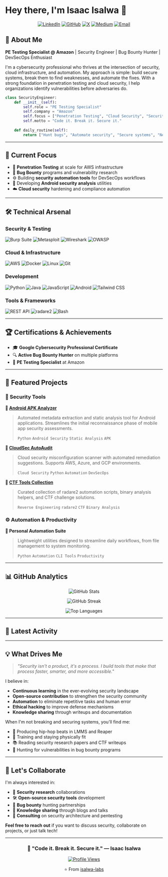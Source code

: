 # Hey there, I'm Isaac Isalwa 👋

<div align="center">
  
[![LinkedIn](https://img.shields.io/badge/LinkedIn-0077B5?style=for-the-badge&logo=linkedin&logoColor=white)](https://www.linkedin.com/in/isaac-isalwa/)
[![GitHub](https://img.shields.io/badge/GitHub-100000?style=for-the-badge&logo=github&logoColor=white)](https://github.com/isalwa-labs)
[![X](https://img.shields.io/badge/X-000000?style=for-the-badge&logo=x&logoColor=white)](https://x.com/Isalwaisaac?s=09)
[![Medium](https://img.shields.io/badge/Medium-12100E?style=for-the-badge&logo=medium&logoColor=white)](https://medium.com/@isalwaisaac)
[![Email](https://img.shields.io/badge/Gmail-D14836?style=for-the-badge&logo=gmail&logoColor=white)](mailto:isalwaisaac@gmail.com)

</div>

## 🚀 About Me

**PE Testing Specialist @ Amazon** | Security Engineer | Bug Bounty Hunter | DevSecOps Enthusiast

I'm a cybersecurity professional who thrives at the intersection of security, cloud infrastructure, and automation. My approach is simple: build secure systems, break them to find weaknesses, and automate the fixes. With a strong foundation in penetration testing and cloud security, I help organizations identify vulnerabilities before adversaries do.

```python
class SecurityEngineer:
    def __init__(self):
        self.role = "PE Testing Specialist"
        self.company = "Amazon"
        self.focus = ["Penetration Testing", "Cloud Security", "Security Automation"]
        self.motto = "Code it. Break it. Secure it."
    
    def daily_routine(self):
        return ["Hunt bugs", "Automate security", "Secure systems", "Never stop learning"]
```

---

## 🎯 Current Focus

- 🔐 **Penetration Testing** at scale for AWS infrastructure
- 🐛 **Bug Bounty** programs and vulnerability research
- ⚙️ Building **security automation tools** for DevSecOps workflows
- 📱 Developing **Android security analysis** utilities
- ☁️ **Cloud security** hardening and compliance automation

---

## 🛠️ Technical Arsenal

### Security & Testing
![Burp Suite](https://img.shields.io/badge/Burp_Suite-FF6633?style=flat-square&logo=burp-suite&logoColor=white)
![Metasploit](https://img.shields.io/badge/Metasploit-2596CD?style=flat-square&logo=metasploit&logoColor=white)
![Wireshark](https://img.shields.io/badge/Wireshark-1679A7?style=flat-square&logo=wireshark&logoColor=white)
![OWASP](https://img.shields.io/badge/OWASP-000000?style=flat-square&logo=owasp&logoColor=white)

### Cloud & Infrastructure
![AWS](https://img.shields.io/badge/AWS-232F3E?style=flat-square&logo=amazon-aws&logoColor=white)
![Docker](https://img.shields.io/badge/Docker-2496ED?style=flat-square&logo=docker&logoColor=white)
![Linux](https://img.shields.io/badge/Linux-FCC624?style=flat-square&logo=linux&logoColor=black)
![Git](https://img.shields.io/badge/Git-F05032?style=flat-square&logo=git&logoColor=white)

### Development
![Python](https://img.shields.io/badge/Python-3776AB?style=flat-square&logo=python&logoColor=white)
![Java](https://img.shields.io/badge/Java-007396?style=flat-square&logo=java&logoColor=white)
![JavaScript](https://img.shields.io/badge/JavaScript-F7DF1E?style=flat-square&logo=javascript&logoColor=black)
![Android](https://img.shields.io/badge/Android-3DDC84?style=flat-square&logo=android&logoColor=white)
![Tailwind CSS](https://img.shields.io/badge/Tailwind_CSS-38B2AC?style=flat-square&logo=tailwind-css&logoColor=white)

### Tools & Frameworks
![REST API](https://img.shields.io/badge/REST_API-009688?style=flat-square&logo=fastapi&logoColor=white)
![radare2](https://img.shields.io/badge/radare2-0A0A0A?style=flat-square)
![Bash](https://img.shields.io/badge/Bash-4EAA25?style=flat-square&logo=gnu-bash&logoColor=white)

---

## 🏆 Certifications & Achievements

- 🎓 **Google Cybersecurity Professional Certificate**
- 🔍 **Active Bug Bounty Hunter** on multiple platforms
- 🎯 **PE Testing Specialist** at Amazon

---

## 💼 Featured Projects

### 🔐 Security Tools

**🔹 [Android APK Analyzer](https://github.com/isalwa-labs)**
> Automated metadata extraction and static analysis tool for Android applications. Streamlines the initial reconnaissance phase of mobile app security assessments.
> 
> `Python` `Android Security` `Static Analysis` `APK`

**🔹 [CloudSec AutoAudit](https://github.com/isalwa-labs)**
> Cloud security misconfiguration scanner with automated remediation suggestions. Supports AWS, Azure, and GCP environments.
> 
> `Cloud Security` `Python` `Automation` `DevSecOps`

**🔹 [CTF Tools Collection](https://github.com/isalwa-labs)**
> Curated collection of radare2 automation scripts, binary analysis helpers, and CTF challenge solutions.
> 
> `Reverse Engineering` `radare2` `CTF` `Binary Analysis`

### ⚙️ Automation & Productivity

**🔹 Personal Automation Suite**
> Lightweight utilities designed to streamline daily workflows, from file management to system monitoring.
> 
> `Python` `Automation` `CLI Tools` `Productivity`

---

## 📊 GitHub Analytics

<div align="center">
  
![GitHub Stats](https://github-readme-stats.vercel.app/api?username=isalwa-labs&show_icons=true&theme=tokyonight&hide_border=true&count_private=true)

![GitHub Streak](https://github-readme-streak-stats.herokuapp.com/?user=isalwa-labs&theme=tokyonight&hide_border=true)

![Top Languages](https://github-readme-stats.vercel.app/api/top-langs/?username=isalwa-labs&layout=compact&theme=tokyonight&hide_border=true&langs_count=8)

</div>

---

## 📝 Latest Activity

<!--START_SECTION:activity-->
<!-- This section will auto-update with your recent GitHub activity if you set up the workflow -->
<!--END_SECTION:activity-->

---

## 💡 What Drives Me

> *"Security isn't a product, it's a process. I build tools that make that process faster, smarter, and more accessible."*

I believe in:
- **Continuous learning** in the ever-evolving security landscape
- **Open-source contribution** to strengthen the security community
- **Automation** to eliminate repetitive tasks and human error
- **Ethical hacking** to improve defense mechanisms
- **Knowledge sharing** through writeups and documentation

When I'm not breaking and securing systems, you'll find me:
- 🎵 Producing hip-hop beats in LMMS and Reaper
- 💪 Training and staying physically fit
- 📚 Reading security research papers and CTF writeups
- 🎯 Hunting for vulnerabilities in bug bounty programs

---

## 🤝 Let's Collaborate

I'm always interested in:
- 🔐 **Security research** collaborations
- 🛠️ **Open-source security tools** development
- 🐛 **Bug bounty** hunting partnerships
- 📖 **Knowledge sharing** through blogs and talks
- 💼 **Consulting** on security architecture and pentesting

**Feel free to reach out** if you want to discuss security, collaborate on projects, or just talk tech!

---

<div align="center">

### 💬 "Code it. Break it. Secure it." — Isaac Isalwa

[![Profile Views](https://komarev.com/ghpvc/?username=isalwa-labs&color=blueviolet&style=flat-square)](https://github.com/isalwa-labs)

⭐️ From [isalwa-labs](https://github.com/isalwa-labs)

</div>
